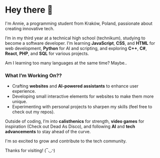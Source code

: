# Hey there 👋

I'm Annie, a programming student from Kraków, Poland, passionate about creating innovative tech.

I’m in my third year at a technical high school (technikum), studying to become a software developer. I’m learning **JavaScript**, **CSS**, and **HTML** for web development, **Python** for AI and scripting, and exploring **C++**, **C#**, **React**, **PHP**, and **SQL** for various projects. 

Am I learning too many languages at the same time? Maybe..


### What I’m Working On??
- Crafting **websites** and **AI-powered assistants** to enhance user experience.
- Developing small interactive elements for websites to make them more unique.
- Experimenting with personal projects to sharpen my skills (feel free to check out my repos).

Outside of coding, I’m into **calisthenics** for strength, **video games** for inspiration (Check out Dead As Disco), and following **AI** and **tech advancements** to stay ahead of the curve.

I'm so excited to grow and contribute to the tech community.

Thanks for visiting! (‾◡◝)
